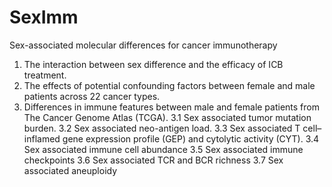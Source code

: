 # SexImm
Sex-associated molecular differences for cancer immunotherapy
1.	The interaction between sex difference and the efficacy of ICB treatment.
2.	The effects of potential confounding factors between female and male patients across 22 cancer types.
3.	Differences in immune features between male and female patients from The Cancer Genome Atlas (TCGA).
3.1	Sex associated tumor mutation burden.
3.2	Sex associated neo-antigen load.
3.3	Sex associated T cell–inflamed gene expression profile (GEP) and cytolytic activity (CYT).
3.4	Sex associated immune cell abundance
3.5	Sex associated immune checkpoints
3.6	Sex associated TCR and BCR richness
3.7	Sex associated aneuploidy
